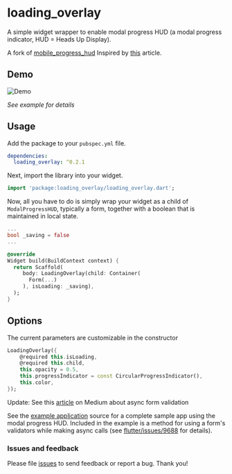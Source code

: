 # loading_overlay

A simple widget wrapper to enable modal progress HUD (a modal progress indicator, HUD = Heads Up Display).

A fork of [mobile_progress_hud](https://pub.dev/packages/modal_progress_hud)
Inspired by [this](https://codingwithjoe.com/flutter-how-to-build-a-modal-progress-indicator/) article.


## Demo

![Demo](https://raw.githubusercontent.com/java-james/loading_overlay/master/loading_overlay.gif)

*See example for details*


## Usage

Add the package to your `pubspec.yml` file.

```yml
dependencies:
  loading_overlay: ^0.2.1
```

Next, import the library into your widget.

```dart
import 'package:loading_overlay/loading_overlay.dart';
```

Now, all you have to do is simply wrap your widget as a child of `ModalProgressHUD`, typically a form, together with a boolean that is maintained in local state.

```dart
...
bool _saving = false
...

@override
Widget build(BuildContext context) {
  return Scaffold(
     body: LoadingOverlay(child: Container(
       Form(...)
     ), isLoading: _saving),
  );
}
```


## Options

The current parameters are customizable in the constructor
```dart
LoadingOverlay({
    @required this.isLoading,
    @required this.child,
    this.opacity = 0.5,
    this.progressIndicator = const CircularProgressIndicator(),
    this.color,
});
```

Update: See this [article](https://medium.com/@nocnoc/the-secret-to-async-validation-on-flutter-forms-4b273c667c03) on Medium about async form validation

See the [example application](https://github.com/java-james/loading_overlay/tree/master/example) source
for a complete sample app using the modal progress HUD. Included in the
example is a method for using a form's validators while making async
calls (see [flutter/issues/9688](https://github.com/flutter/flutter/issues/9688) for details).


### Issues and feedback

Please file [issues](https://github.com/java-james/loading_overlay/issues/new)
to send feedback or report a bug. Thank you!

